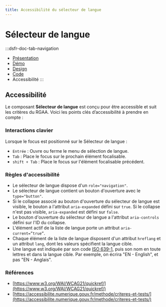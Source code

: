 ```yaml
---
title: Accessibilité du sélecteur de langue
---
```


# Sélecteur de langue

:::dsfr-doc-tab-navigation
- [Présentation](../index.md)
- [Démo](../demo/index.md)
- [Design](../design/index.md)
- [Code](../code/index.md)
- Accessibilité
:::

## Accessibilité

Le composant **Sélecteur de langue** est conçu pour être accessible et suit les critères du RGAA. Voici les points clés d’accessibilité à prendre en compte :

### Interactions clavier

Lorsque le focus est positionné sur le Sélecteur de langue :

- `Entrée` : Ouvre ou ferme le menu de sélection de langue.
- `Tab` : Place le focus sur le prochain élément focalisable.
- `shift + Tab` : Place le focus sur l'élément focalisable précédent.

### Règles d'accessibilité

- Le sélecteur de langue dispose d'un `role="navigation"`.
- Le sélecteur de langue contient un bouton d'ouverture avec le `type="button"`.
- Si le collapse associé au bouton d'ouverture du sélecteur de langue est visible, le bouton a l'attribut `aria-expanded` défini sur `true`. Si le collapse n'est pas visible, `aria-expanded` est défini sur `false`.
- Le bouton d'ouverture du sélecteur de langue a l'attribut `aria-controls` défini sur l'ID du collapse.
- L'élément actif de la liste de langue porte un attribut `aria-current=”true”`.
- Chaque élément de la liste de langue disposent d'un attribut `hreflang` et un attribut `lang`, dont les valeurs spécifient la langue cible.
- Une langue est indiquée par son code [ISO 639-1](https://fr.wikipedia.org/wiki/Liste_des_codes_ISO_639-1), puis son nom en toute lettres et dans la langue cible.
  Par exemple, on écrira "EN - English", et pas "EN - Anglais".

### Références

- [https://www.w3.org/WAI/WCAG21/quickref/](https://www.w3.org/WAI/WCAG21/quickref/)
- [https://accessibilite.numerique.gouv.fr/methode/criteres-et-tests/](https://accessibilite.numerique.gouv.fr/methode/criteres-et-tests/)
